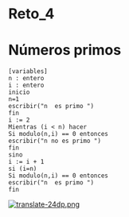 # Reto_4
# Números primos 


    [variables]
    n : entero
    i : entero
    inicio
	n=1
	escribir("n  es primo ")
	fin
    i := 2
    Mientras (i < n) hacer
    Si modulo(n,i) == 0 entonces
    escribir("n no es primo ")
	fin
    sino
    i := i + 1
	si (i=n) 
	Si modulo(n,i) == 0 entonces
    escribir("n  es primo ")
    fin

[![translate-24dp.png](https://i.postimg.cc/bw93smQW/translate-24dp.png)](https://postimg.cc/2134tF97)
